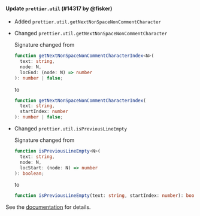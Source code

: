 #### Update `prettier.util` (#14317 by @fisker)

- Added `prettier.util.getNextNonSpaceNonCommentCharacter`
- Changed `prettier.util.getNextNonSpaceNonCommentCharacter`

  Signature changed from

  ```ts
  function getNextNonSpaceNonCommentCharacterIndex<N>(
    text: string,
    node: N,
    locEnd: (node: N) => number
  ): number | false;
  ```

  to

  ```ts
  function getNextNonSpaceNonCommentCharacterIndex(
    text: string,
    startIndex: number
  ): number | false;
  ```

- Changed `prettier.util.isPreviousLineEmpty`

  Signature changed from

  ```ts
  function isPreviousLineEmpty<N>(
    text: string,
    node: N,
    locStart: (node: N) => number
  ): boolean;
  ```

  to

  ```ts
  function isPreviousLineEmpty(text: string, startIndex: number): boolean;
  ```

See the [documentation](https://prettier.io/docs/en/plugins.html#utility-functions) for details.
